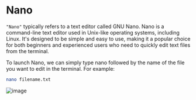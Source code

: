 # Nano 

`"Nano"` typically refers to a text editor called GNU Nano. Nano is a command-line text editor used in Unix-like operating systems, including Linux. It's designed to be simple and easy to use, making it a popular choice for both beginners and experienced users who need to quickly edit text files from the terminal.

To launch Nano, we can simply type nano followed by the name of the file you want to edit in the terminal. For example:

```bash
nano filename.txt

```

![image](https://github.com/saidali-ibn-zafar/Complete-Intro-to-Linux-and-the-Command-Line/assets/120341849/3d30d950-a248-40a7-a292-fc9eeb167a82)

